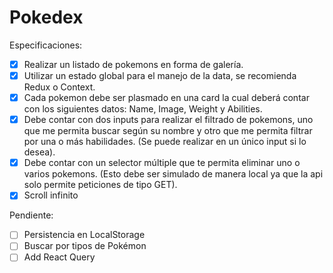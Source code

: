 # Pokedex

Especificaciones:

- [x] Realizar un listado de pokemons en forma de galería.
- [x] Utilizar un estado global para el manejo de la data, se recomienda Redux o Context.
- [x] Cada pokemon debe ser plasmado en una card la cual deberá contar con los siguientes datos: Name, Image, Weight y Abilities.
- [x] Debe contar con dos inputs para realizar el filtrado de pokemons, uno que me permita buscar según su nombre y otro que me permita filtrar por una o más habilidades. (Se puede realizar en un único input si lo desea).
- [x] Debe contar con un selector múltiple que te permita eliminar uno o varios pokemons. (Esto debe ser simulado de manera local ya que la api solo permite peticiones de tipo GET).
- [x] Scroll infinito

Pendiente:

- [ ] Persistencia en LocalStorage
- [ ] Buscar por tipos de Pokémon
- [ ] Add React Query
